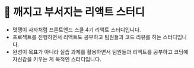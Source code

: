 # 🔨 깨지고 부서지는 리액트 스터디

- 멋쟁이 사자처럼 프론트엔드 스쿨 4기 리액트 스터디입니다.
- 프로젝트를 진행하면서 리액트도 공부하고 팀원들과 코드 리뷰를 하는 스터디입니다.
- 완성이 목표가 아니라 실습 과제를 활용하면서 팀원들과 리액트를 공부하고 코딩에 자신감을 키우는 게 목적인 스터디입니다.
